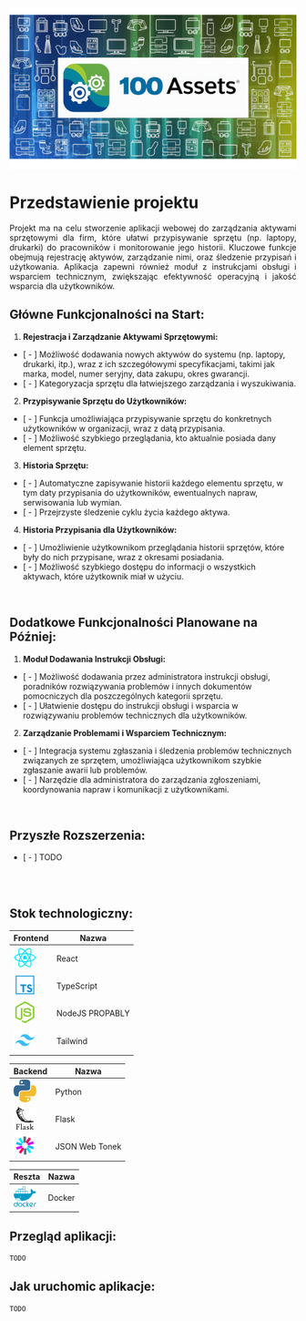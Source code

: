 <p align="center">
  <a >
    <img src="./assets/banner/banner_1.png"
         alt="Screenshot">
  </a>
</p>

# Przedstawienie projektu 

<p align="justify">
  Projekt ma na celu stworzenie aplikacji webowej do zarządzania aktywami sprzętowymi dla firm, które ułatwi przypisywanie sprzętu (np. laptopy, drukarki) do pracowników i monitorowanie jego historii. Kluczowe funkcje obejmują rejestrację aktywów, zarządzanie nimi, oraz śledzenie przypisań i użytkowania. Aplikacja zapewni również moduł z instrukcjami obsługi i wsparciem technicznym, zwiększając efektywność operacyjną i jakość wsparcia dla użytkowników.
</p>

## Główne Funkcjonalności na Start:
1. **Rejestracja i Zarządzanie Aktywami Sprzętowymi:**
- [ - ] Możliwość dodawania nowych aktywów do systemu (np. laptopy, drukarki, itp.), wraz z ich szczegółowymi specyfikacjami, takimi jak marka, model, numer seryjny, data zakupu, okres gwarancji.
- [ - ] Kategoryzacja sprzętu dla łatwiejszego zarządzania i wyszukiwania.

2. **Przypisywanie Sprzętu do Użytkowników:**
- [ - ] Funkcja umożliwiająca przypisywanie sprzętu do konkretnych użytkowników w organizacji, wraz z datą przypisania.
- [ - ] Możliwość szybkiego przeglądania, kto aktualnie posiada dany element sprzętu.

3. **Historia Sprzętu:**
- [ - ] Automatyczne zapisywanie historii każdego elementu sprzętu, w tym daty przypisania do użytkowników, ewentualnych napraw, serwisowania lub wymian.
- [ - ] Przejrzyste śledzenie cyklu życia każdego aktywa.

4. **Historia Przypisania dla Użytkowników:**
- [ - ] Umożliwienie użytkownikom przeglądania historii sprzętów, które były do nich przypisane, wraz z okresami posiadania.
- [ - ] Możliwość szybkiego dostępu do informacji o wszystkich aktywach, które użytkownik miał w użyciu.

<br> 

## Dodatkowe Funkcjonalności Planowane na Później:
1. **Moduł Dodawania Instrukcji Obsługi:**
- [ - ] Możliwość dodawania przez administratora instrukcji obsługi, poradników rozwiązywania problemów i innych dokumentów pomocniczych dla poszczególnych kategorii sprzętu.
- [ - ] Ułatwienie dostępu do instrukcji obsługi i wsparcia w rozwiązywaniu problemów technicznych dla użytkowników.

2. **Zarządzanie Problemami i Wsparciem Technicznym:**
- [ - ] Integracja systemu zgłaszania i śledzenia problemów technicznych związanych ze sprzętem, umożliwiająca użytkownikom szybkie zgłaszanie awarii lub problemów.
- [ - ] Narzędzie dla administratora do zarządzania zgłoszeniami, koordynowania napraw i komunikacji z użytkownikami.

<br>

## Przyszłe Rozszerzenia:
- [ - ] TODO

<br>
<br>

## Stok technologiczny:

| Frontend                                                    | Nazwa                              |
| ------------------------------------------------------- | ---------------------------------------- |
| [<img src="./assets/logo/react_icon.png">](X)                           | React   |
| [<img src="./assets/logo/typescript_icon.png">](X)                           | TypeScript   |
| [<img src="./assets/logo/nodejs_icon.png">](X)                           | NodeJS PROPABLY  |
| [<img src="./assets/logo/tailwind_icon.png">](X)                           | Tailwind   |

| Backend                                                    | Nazwa                              |
| ------------------------------------------------------- | ---------------------------------------- |
| [<img src="./assets/logo/python_icon.png">](X)                           | Python   |
| [<img src="./assets/logo/flask_icon.png">](X)                           | Flask   |
| [<img src="./assets/logo/jwt_icon.png">](X)                           | JSON Web Tonek   |

| Reszta                                                    | Nazwa                              |
| ------------------------------------------------------- | ---------------------------------------- |
| [<img src="./assets/logo/docker_icon.png">](X)                           | Docker   |


## Przegląd aplikacji:

```bash
TODO
```

## Jak uruchomic aplikacje:

```bash
TODO
```
